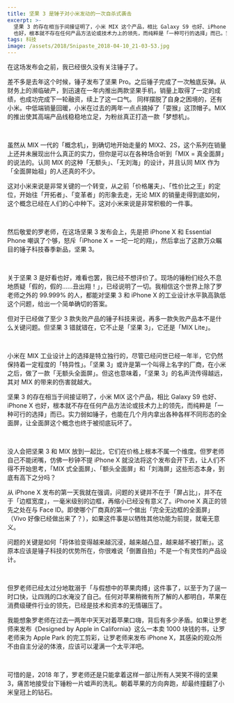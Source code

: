```yaml
---
title: 坚果 3 是锤子对小米发动的一次自杀式袭击
excerpt: >-
  坚果 3 的存在相当于间接证明了，小米 MIX 这个产品，相比 Galaxy S9 也好、iPhone X
  也好，根本就不存在任何产品方法论或技术力上的领先，而纯粹是「一种可行的选择」而已。实力弱如锤子，也能在几个月内拿出各种各样不同形态的全面屏，让全面屏这个概念也终于被彻底玩坏了。
tags: 科技
image: /assets/2018/Snipaste_2018-04-10_21-03-53.jpg
---
```


在这场发布会之前，我已经很久没有关注锤子了。

差不多是去年这个时候，锤子发布了坚果 Pro。之后锤子完成了一次触底反弹。从财务上的濒临破产，到迅速在一年内推出两款坚果手机，销量上取得了一定的成绩，也成功完成下一轮融资，续上了这一口气。
同样摆脱了自身之困境的，还有小米。中低端销量回暖，小米在过去的两年一点点摘掉了「耍猴」这顶帽子。MIX 的推出使其高端产品线稳稳地立足，为粉丝真正打造一款「梦想机」。

<br>

虽然从 MIX 一代的「概念机」，到确切地开始走量的 MIX2、2S，这个系列在销量上还并未展现出什么真正的实力，但你是可以在各种场合听到「MIX = 真全面屏」的说法的。认同 MIX 的这种「无额头」、「无刘海」的设计，并且认同 MIX 作为「全面屏始祖」的人还真的不少。

这对小米来说是非常关键的一个转变，从之前「价格屠夫」、「性价比之王」的定位，开始往「开拓者」、「变革者」的形象去走，无论 MIX 的销量走得到底如何，这个概念已经在人们的心中种下。这对小米来说是非常积极的一件事。

<br>

然后敬爱的罗老师，在这场坚果 3 发布会上，先是把 iPhone X 和 Essential Phone 嘲讽了个够，怒斥「iPhone X = 一坨一坨的翔」，然后拿出了这款万众瞩目的锤子科技春季新品，坚果 3。

<br>

关于坚果 3 是好看也好，难看也罢，我已经不想评价了。现场的锤粉们经久不息地质疑「假的，假的……丑出翔！」，已经说明了一切。我相信这个世界上除了罗老师之外的 99.999% 的人，都能对坚果 3 和 iPhone X 的工业设计水平孰高孰低这个问题，给出一个简单确切的答案。

但对于已经做了至少 3 款失败产品的锤子科技来说，再多一款失败产品本不是什么关键问题。但坚果 3 错就错在，它不止是「坚果 3」，它还是「MIX Lite」。

<br>

小米在 MIX 工业设计上的选择是特立独行的，尽管已经问世已经一年半，它仍然保持着一定程度的「特异性」。「坚果 3」或许是第一个叫得上名字的厂商，在小米之后，做了一款「无额头全面屏」。但这也意味着，「坚果 3」的名声流传得越远，其对 MIX 的带来的伤害就越大。

坚果 3 的存在相当于间接证明了，小米 MIX 这个产品，相比 Galaxy S9 也好、iPhone X 也好，根本就不存在任何产品方法论或技术力上的领先，而纯粹是「一种可行的选择」而已。实力弱如锤子，也能在几个月内拿出各种各样不同形态的全面屏，让全面屏这个概念也终于被彻底玩坏了。

<br>

没人会把坚果 3 和 MIX 放到一起比，它们在价格上根本不属一个维度。但罗老师自己不能闭嘴，仿佛一秒钟不提 iPhone X 就没法将这个发布会开下去，让人们不得不开始思考，「MIX 式全面屏」、「额头全面屏」和「刘海屏」这些形态本身，到底有高下之分吗？

从 iPhone X 发布的第一天我就在强调，问题的关键并不在于「屏占比」，并不在于「边框宽度」，一毫米级别的边框，再缩小已经没有意义了。iPhone X 真正的领先之处在与 Face ID。即使哪个厂商真的第一个做出「完全无边框的全面屏」（Vivo 好像已经做出来了？），如果这件事是以牺牲其他功能为前提，就毫无意义。

问题的关键是如何「将体验变得越来越沉浸，越来越凸显，越来越不被打断」。这原本应该是锤子科技的优势所在，你很难说「倒置自拍」不是一个有灵性的产品设计。

<br>

但罗老师已经太过分地耽溺于「与假想中的苹果肉搏」这件事了，以至于为了逞一时口快，让四溅的口水淹没了自己。任何对苹果稍微有所了解的人都明白，苹果在消费级硬件行业的领先，已经是技术和资本的无情碾压了。

我能想象罗老师在过去一两年中天天对着苹果口嗨，背后有多少矛盾。如果让罗老师来发布《Designed by Apple in California》这么一本卖 1000 块钱的书，让罗老师来为 Apple Park 的完工剪彩，让罗老师来发布 iPhone X，其感染的观众所不由自主分泌的体液，应该可以灌满一个太平洋吧。

<br>

可惜的是，2018 年了，罗老师还是只能拿着这样一部让所有人哭笑不得的坚果 3，痛苦地接受台下锤粉一片嘘声的洗礼。朝着苹果的方向奔跑，却最终撞翻了小米皇冠上的钻石。
